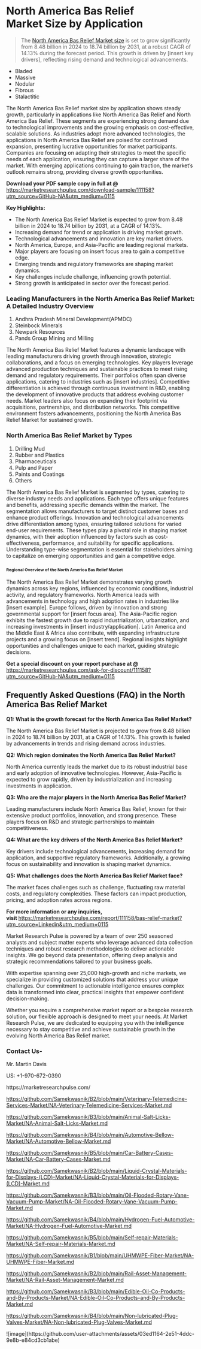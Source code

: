 <h1>North America Bas Relief Market&nbsp;Size by Application</h1><blockquote><p>The <a href="https://marketresearchpulse.com/download-sample/111158?utm_source=GitHub-NA&amp;utm_medium=0115">North America Bas Relief Market size</a> is set to grow significantly from 8.48 billion in 2024 to 18.74 billion by 2031, at a robust CAGR of 14.13% during the forecast period. This growth is driven by [insert key drivers], reflecting rising demand and technological advancements.</p></blockquote><ul><li>Bladed<li> Massive<li> Nodular<li> Fibrous<li> Stalactitic</li></ul><p>The North America Bas Relief market size by application shows steady growth, particularly in applications like North America Bas Relief and North America Bas Relief. These segments are experiencing strong demand due to technological improvements and the growing emphasis on cost-effective, scalable solutions. As industries adopt more advanced technologies, the applications in North America Bas Relief are poised for continued expansion, presenting lucrative opportunities for market participants. Companies are focusing on adapting their strategies to meet the specific needs of each application, ensuring they can capture a larger share of the market. With emerging applications continuing to gain traction, the market’s outlook remains strong, providing diverse growth opportunities.</p><p><strong>Download your PDF sample copy in full at @ </strong><a href="https://marketresearchpulse.com/download-sample/111158?utm_source=GitHub-NA&amp;utm_medium=0115">https://marketresearchpulse.com/download-sample/111158?utm_source=GitHub-NA&amp;utm_medium=0115</a></p><p><strong>Key Highlights: </strong></p><ul><li>The North America Bas Relief Market is expected to grow from 8.48 billion in 2024 to 18.74 billion by 2031, at a CAGR of 14.13%.</li><li>Increasing demand for trend or application is driving market growth.</li><li>Technological advancements and innovation are key market drivers.</li><li>North America, Europe, and Asia-Pacific are leading regional markets.</li><li>Major players are focusing on insert focus area to gain a competitive edge.</li><li>Emerging trends and regulatory frameworks are shaping market dynamics.</li><li>Key challenges include challenge, influencing growth potential.</li><li>Strong growth is anticipated in sector over the forecast period.</li></ul><h3>Leading Manufacturers in the North America Bas Relief Market: A Detailed Industry Overview</h3><ol><li>Andhra Pradesh Mineral Development(APMDC)</li><li>Steinbock Minerals</li><li>Newpark Resources</li><li>Pands Group Mining and Milling</li></ol><div class="flex max-w-full flex-col flex-grow"><div class="min-h-8 text-message flex w-full flex-col items-end gap-2 whitespace-normal break-words [.text-message+&amp;]:mt-5" dir="auto" data-message-author-role="assistant" data-message-id="fd8432e4-4910-450d-b182-61b7bfb0a01f" data-message-model-slug="gpt-4o"><div class="flex w-full flex-col gap-1 empty:hidden first:pt-[3px]"><div class="markdown prose w-full break-words dark:prose-invert light"><p>The North America Bas Relief Market features a dynamic landscape with leading manufacturers driving growth through innovation, strategic collaborations, and a focus on emerging technologies. Key players leverage advanced production techniques and sustainable practices to meet rising demand and regulatory requirements. Their portfolios often span diverse applications, catering to industries such as [insert industries]. Competitive differentiation is achieved through continuous investment in R&amp;D, enabling the development of innovative products that address evolving customer needs. Market leaders also focus on expanding their footprint via acquisitions, partnerships, and distribution networks. This competitive environment fosters advancements, positioning the North America Bas Relief Market for sustained growth.</p></div></div></div></div><h3>North America Bas Relief Market by Types</h3><ol><li>Drilling Mud<li> Rubber and Plastics<li> Pharmaceuticals<li> Pulp and Paper<li> Paints and Coatings<li> Others</li></ol><div class="flex max-w-full flex-col flex-grow"><div class="min-h-8 text-message flex w-full flex-col items-end gap-2 whitespace-normal break-words [.text-message+&amp;]:mt-5" dir="auto" data-message-author-role="assistant" data-message-id="084470be-0bb7-4664-bddf-5156b4f41249" data-message-model-slug="gpt-4o-mini"><div class="flex w-full flex-col gap-1 empty:hidden first:pt-[3px]"><div class="markdown prose w-full break-words dark:prose-invert light"><p>The North America Bas Relief Market is segmented by types, catering to diverse industry needs and applications. Each type offers unique features and benefits, addressing specific demands within the market. The segmentation allows manufacturers to target distinct customer bases and enhance product offerings. Innovation and technological advancements drive differentiation among types, ensuring tailored solutions for varied end-user requirements. These types play a pivotal role in shaping market dynamics, with their adoption influenced by factors such as cost-effectiveness, performance, and suitability for specific applications. Understanding type-wise segmentation is essential for stakeholders aiming to capitalize on emerging opportunities and gain a competitive edge.</p></div></div></div></div><h3><span style="font-size: 11px;">Regional Overview of the North America Bas Relief Market</span></h3><div class="flex max-w-full flex-col flex-grow"><div class="min-h-8 text-message flex w-full flex-col items-end gap-2 whitespace-normal break-words [.text-message+&amp;]:mt-5" dir="auto" data-message-author-role="assistant" data-message-id="e9038762-ce64-4e30-91c9-9bd413514231" data-message-model-slug="gpt-4o-mini"><div class="flex w-full flex-col gap-1 empty:hidden first:pt-[3px]"><div class="markdown prose w-full break-words dark:prose-invert light"><p>The North America Bas Relief Market demonstrates varying growth dynamics across key regions, influenced by economic conditions, industrial activity, and regulatory frameworks. North America leads with advancements in technology and high adoption rates in industries like [insert example]. Europe follows, driven by innovation and strong governmental support for [insert focus area]. The Asia-Pacific region exhibits the fastest growth due to rapid industrialization, urbanization, and increasing investments in [insert industry/application]. Latin America and the Middle East &amp; Africa also contribute, with expanding infrastructure projects and a growing focus on [insert trend]. Regional insights highlight opportunities and challenges unique to each market, guiding strategic decisions.</p></div></div></div></div><p><strong>Get a special discount on your report purchase at @ </strong><a href="https://marketresearchpulse.com/ask-for-discount/111158?utm_source=GitHub-NA&amp;utm_medium=0115">https://marketresearchpulse.com/ask-for-discount/111158?utm_source=GitHub-NA&amp;utm_medium=0115</a></p><h2>Frequently Asked Questions (FAQ) in the North America Bas Relief Market</h2><p><strong>Q1: What is the growth forecast for the North America Bas Relief Market?</strong></p><p>The North America Bas Relief Market is projected to grow from 8.48 billion in 2024 to 18.74 billion by 2031, at a CAGR of 14.13%. This growth is fueled by advancements in trends and rising demand across industries.</p><p><strong>Q2: Which region dominates the North America Bas Relief Market?</strong></p><p>North America currently leads the market due to its robust industrial base and early adoption of innovative technologies. However, Asia-Pacific is expected to grow rapidly, driven by industrialization and increasing investments in application.</p><p><strong>Q3: Who are the major players in the North America Bas Relief Market?</strong></p><p>Leading manufacturers include North America Bas Relief, known for their extensive product portfolios, innovation, and strong presence. These players focus on R&amp;D and strategic partnerships to maintain competitiveness.</p><p><strong>Q4: What are the key drivers of the North America Bas Relief Market?</strong></p><p>Key drivers include technological advancements, increasing demand for application, and supportive regulatory frameworks. Additionally, a growing focus on sustainability and innovation is shaping market dynamics.</p><p><strong>Q5: What challenges does the North America Bas Relief Market face?</strong></p><p>The market faces challenges such as challenge, fluctuating raw material costs, and regulatory complexities. These factors can impact production, pricing, and adoption rates across regions.</p><p><strong>For more information or any inquiries, visit&nbsp;</strong><a href="https://marketresearchpulse.com/report/111158/bas-relief-market?utm_source=Linkedin&utm_medium=0115">https://marketresearchpulse.com/report/111158/bas-relief-market?utm_source=Linkedin&utm_medium=0115</a></p><p>Market Research Pulse is powered by a team of over 250 seasoned analysts and subject matter experts who leverage advanced data collection techniques and robust research methodologies to deliver actionable insights. We go beyond data presentation, offering deep analysis and strategic recommendations tailored to your business goals.</p><p>With expertise spanning over 25,000 high-growth and niche markets, we specialize in providing customized solutions that address your unique challenges. Our commitment to actionable intelligence ensures complex data is transformed into clear, practical insights that empower confident decision-making.</p><p>Whether you require a comprehensive market report or a bespoke research solution, our flexible approach is designed to meet your needs. At Market Research Pulse, we are dedicated to equipping you with the intelligence necessary to stay competitive and achieve sustainable growth in the evolving North America Bas Relief market.</p><h3><strong>Contact Us-</strong></h3><p>Mr. Martin Davis</p><p>US: +1-970-672-0390</p><p>https://marketresearchpulse.com/</p><p><a href="https://github.com/Samekwasnik/B2/blob/main/Veterinary-Telemedicine-Services-Market/NA-Veterinary-Telemedicine-Services-Market.md">https://github.com/Samekwasnik/B2/blob/main/Veterinary-Telemedicine-Services-Market/NA-Veterinary-Telemedicine-Services-Market.md</a></p><p><a href="https://github.com/Samekwasnik/B3/blob/main/Animal-Salt-Licks-Market/NA-Animal-Salt-Licks-Market.md">https://github.com/Samekwasnik/B3/blob/main/Animal-Salt-Licks-Market/NA-Animal-Salt-Licks-Market.md</a></p><p><a href="https://github.com/Samekwasnik/B4/blob/main/Automotive-Bellow-Market/NA-Automotive-Bellow-Market.md">https://github.com/Samekwasnik/B4/blob/main/Automotive-Bellow-Market/NA-Automotive-Bellow-Market.md</a></p><p><a href="https://github.com/Samekwasnik/B5/blob/main/Car-Battery-Cases-Market/NA-Car-Battery-Cases-Market.md">https://github.com/Samekwasnik/B5/blob/main/Car-Battery-Cases-Market/NA-Car-Battery-Cases-Market.md</a></p><p><a href="https://github.com/Samekwasnik/B2/blob/main/Liquid-Crystal-Materials-for-Displays-(LCD)-Market/NA-Liquid-Crystal-Materials-for-Displays-(LCD)-Market.md">https://github.com/Samekwasnik/B2/blob/main/Liquid-Crystal-Materials-for-Displays-(LCD)-Market/NA-Liquid-Crystal-Materials-for-Displays-(LCD)-Market.md</a></p><p><a href="https://github.com/Samekwasnik/B3/blob/main/Oil-Flooded-Rotary-Vane-Vacuum-Pump-Market/NA-Oil-Flooded-Rotary-Vane-Vacuum-Pump-Market.md">https://github.com/Samekwasnik/B3/blob/main/Oil-Flooded-Rotary-Vane-Vacuum-Pump-Market/NA-Oil-Flooded-Rotary-Vane-Vacuum-Pump-Market.md</a></p><p><a href="https://github.com/Samekwasnik/B4/blob/main/Hydrogen-Fuel-Automotive-Market/NA-Hydrogen-Fuel-Automotive-Market.md">https://github.com/Samekwasnik/B4/blob/main/Hydrogen-Fuel-Automotive-Market/NA-Hydrogen-Fuel-Automotive-Market.md</a></p><p><a href="https://github.com/Samekwasnik/B5/blob/main/Self-repair-Materials-Market/NA-Self-repair-Materials-Market.md">https://github.com/Samekwasnik/B5/blob/main/Self-repair-Materials-Market/NA-Self-repair-Materials-Market.md</a></p><p><a href="https://github.com/Samekwasnik/B1/blob/main/UHMWPE-Fiber-Market/NA-UHMWPE-Fiber-Market.md">https://github.com/Samekwasnik/B1/blob/main/UHMWPE-Fiber-Market/NA-UHMWPE-Fiber-Market.md</a></p><p><a href="https://github.com/Samekwasnik/B2/blob/main/Rail-Asset-Management-Market/NA-Rail-Asset-Management-Market.md">https://github.com/Samekwasnik/B2/blob/main/Rail-Asset-Management-Market/NA-Rail-Asset-Management-Market.md</a></p><p><a href="https://github.com/Samekwasnik/B3/blob/main/Edible-Oil-Co-Products-and-By-Products-Market/NA-Edible-Oil-Co-Products-and-By-Products-Market.md">https://github.com/Samekwasnik/B3/blob/main/Edible-Oil-Co-Products-and-By-Products-Market/NA-Edible-Oil-Co-Products-and-By-Products-Market.md</a></p><p><a href="https://github.com/Samekwasnik/B4/blob/main/Non-lubricated-Plug-Valves-Market/NA-Non-lubricated-Plug-Valves-Market.md">https://github.com/Samekwasnik/B4/blob/main/Non-lubricated-Plug-Valves-Market/NA-Non-lubricated-Plug-Valves-Market.md</a></p>
![image](https://github.com/user-attachments/assets/03ed1164-2e51-4ddc-9e8b-e84cd3cb1abe)
